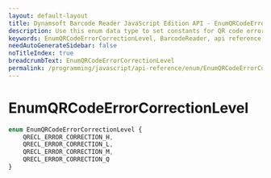 ```yaml
---
layout: default-layout
title: Dynamsoft Barcode Reader JavaScript Edition API - EnumQRCodeErrorCorrectionLevel
description: Use this enum data type to set constants for QR code error correction level of barcodes  when using Dynamsoft Barcode Reader JavaScript Edition in your project.
keywords: EnumQRCodeErrorCorrectionLevel, BarcodeReader, api reference, javascript, js
needAutoGenerateSidebar: false
noTitleIndex: true
breadcrumbText: EnumQRCodeErrorCorrectionLevel
permalink: /programming/javascript/api-reference/enum/EnumQRCodeErrorCorrectionLevel.html
---
```



# EnumQRCodeErrorCorrectionLevel

```ts
enum EnumQRCodeErrorCorrectionLevel { 
    QRECL_ERROR_CORRECTION_H, 
    QRECL_ERROR_CORRECTION_L, 
    QRECL_ERROR_CORRECTION_M, 
    QRECL_ERROR_CORRECTION_Q 
}
```
